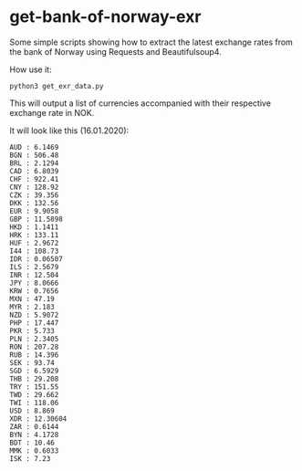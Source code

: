 # get-bank-of-norway-exr
Some simple scripts showing how to extract the latest exchange rates from the bank of Norway using Requests and Beautifulsoup4.

How use it:
```python3
python3 get_exr_data.py
```
This will output a list of currencies accompanied with their respective exchange rate in NOK.

It will look like this (16.01.2020):
````
AUD : 6.1469
BGN : 506.48
BRL : 2.1294
CAD : 6.8039
CHF : 922.41
CNY : 128.92
CZK : 39.356
DKK : 132.56
EUR : 9.9058
GBP : 11.5898
HKD : 1.1411
HRK : 133.11
HUF : 2.9672
I44 : 108.73
IDR : 0.06507
ILS : 2.5679
INR : 12.504
JPY : 8.0666
KRW : 0.7656
MXN : 47.19
MYR : 2.183
NZD : 5.9072
PHP : 17.447
PKR : 5.733
PLN : 2.3405
RON : 207.28
RUB : 14.396
SEK : 93.74
SGD : 6.5929
THB : 29.208
TRY : 151.55
TWD : 29.662
TWI : 118.06
USD : 8.869
XDR : 12.30604
ZAR : 0.6144
BYN : 4.1728
BDT : 10.46
MMK : 0.6033
ISK : 7.23
````
